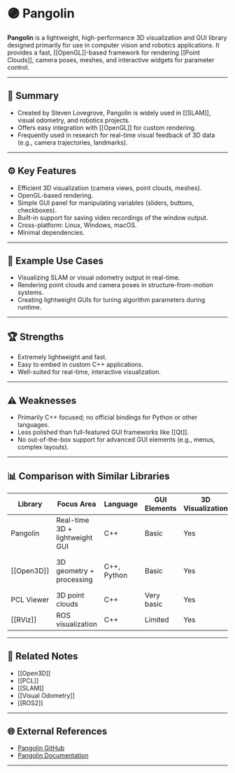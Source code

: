 # 🟣 Pangolin

**Pangolin** is a lightweight, high-performance 3D visualization and GUI library designed primarily for use in computer vision and robotics applications. It provides a fast, [[OpenGL]]-based framework for rendering [[Point Clouds]], camera poses, meshes, and interactive widgets for parameter control.

---

## 🧠 Summary

- Created by Steven Lovegrove, Pangolin is widely used in [[SLAM]], visual odometry, and robotics projects.
- Offers easy integration with [[OpenGL]] for custom rendering.
- Frequently used in research for real-time visual feedback of 3D data (e.g., camera trajectories, landmarks).

---

## ⚙️ Key Features

- Efficient 3D visualization (camera views, point clouds, meshes).
- OpenGL-based rendering.
- Simple GUI panel for manipulating variables (sliders, buttons, checkboxes).
- Built-in support for saving video recordings of the window output.
- Cross-platform: Linux, Windows, macOS.
- Minimal dependencies.

---

## 🚀 Example Use Cases

- Visualizing SLAM or visual odometry output in real-time.
- Rendering point clouds and camera poses in structure-from-motion systems.
- Creating lightweight GUIs for tuning algorithm parameters during runtime.

---

## 🏆 Strengths

- Extremely lightweight and fast.
- Easy to embed in custom C++ applications.
- Well-suited for real-time, interactive visualization.

---

## ⚠️ Weaknesses

- Primarily C++ focused; no official bindings for Python or other languages.
- Less polished than full-featured GUI frameworks like [[Qt]].
- No out-of-the-box support for advanced GUI elements (e.g., menus, complex layouts).

---

## 📊 Comparison with Similar Libraries

| Library    | Focus Area                  | Language | GUI Elements | 3D Visualization | Notes                              |
|------------|----------------------------|----------|--------------|------------------|------------------------------------|
| Pangolin   | Real-time 3D + lightweight GUI | C++      | Basic        | Yes              | Lightweight, OpenGL-based         |
| [[Open3D]] | 3D geometry + processing      | C++, Python | Basic        | Yes              | Rich geometry ops + rendering     |
| PCL Viewer | 3D point clouds               | C++      | Very basic   | Yes              | Point cloud focused               |
| [[RViz]]       | ROS visualization             | C++      | Limited      | Yes              | ROS-specific                      |

---

## 🔗 Related Notes

- [[Open3D]]
- [[PCL]]
- [[SLAM]]
- [[Visual Odometry]]
- [[ROS2]]

---

## 🌐 External References

- [Pangolin GitHub](https://github.com/stevenlovegrove/Pangolin)
- [Pangolin Documentation](https://stevenlovegrove.com/pangolin/)

---
